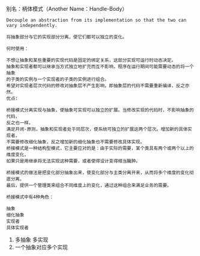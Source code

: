   别名：柄体模式（Another Name：Handle-Body）

    Decouple an abstraction from its implementation so that the two can vary independently.

    将抽象部分与它的实现部分分离，使它们都可以独立的变化。

    何时使用：

    不想让抽象和某些重要的实现代码是固定的绑定关系，这部分实现可运行时动态决定。
    抽象和实现者都可以继承当方式独立地扩充而互不影响，程序在运行期间可能需要动态的将一个抽象
    的子类的实例与一个实现者的子类的实例进行组合。
    希望对实现者层次代码的修改对抽象层不产生影响，即抽象层的代码不需要重新编译，反之亦然。
    优点:

    桥接模式分离实现与抽象，使抽象可实现可以独立的扩展。当修改实现的代码时，不影响抽象的代码，
    反之也一样。
    满足开闭-原则，抽象和实现者处于同层次，使系统可独立的扩展这两个层次。增加新的具体实现者，
    不需要修改细化抽象，反之增加新的细化抽象也不需要修改具体实现。
    桥接模式是一种结构型模式，它主要应对的是：由于实际的需要，某个类具有两个或两个以上的维度变化，
    如果只是用继承将无法实现这种需要，或者使得设计变得相当臃肿。

    桥接模式的做法是把变化部分抽象出来，使变化部分与主类分离开来，从而将多个维度的变化彻底分离。
    最后，提供一个管理类来组合不同维度上的变化，通过这种组合来满足业务的需要。

    桥接模式中有4种角色：

    抽象
    细化抽象
    实现者
    具体实现者
    
    
1. 多抽象  多实现
2. 一个抽象对应多个实现  